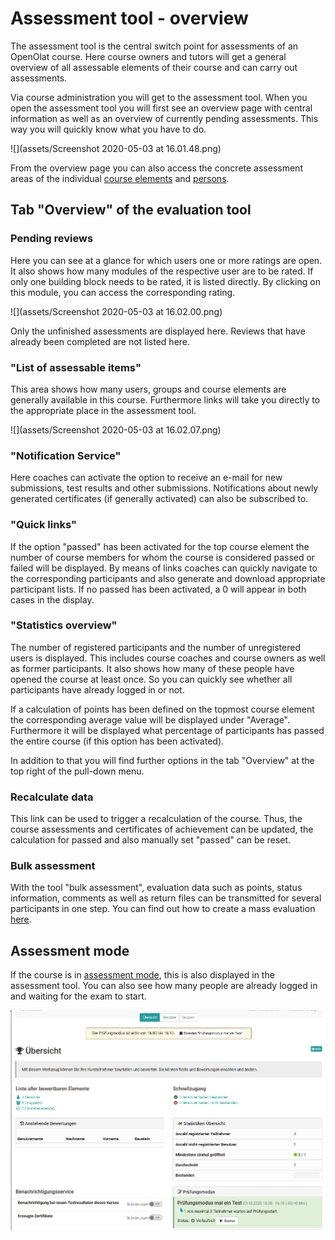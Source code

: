 # Assessment tool - overview

The assessment tool is the central switch point for assessments of an OpenOlat
course. Here course owners and tutors will get a general overview of all
assessable elements of their course and can carry out assessments.

Via course administration you will get to the assessment tool. When you open
the assessment tool you will first see an overview page with central
information as well as an overview of currently pending assessments.  This way
you will quickly know what you have to do.

![](assets/Screenshot 2020-05-03 at 16.01.48.png)

From the overview page you can also access the concrete assessment areas of
the individual [course elements](Assessment_of_course_modules.md) and
[persons](Assessment+of+learners.html).

## Tab "Overview" of the evaluation tool

### Pending reviews

Here you can see at a glance for which users one or more ratings are open.  It
also shows how many modules of the respective user are to be rated. If only
one building block needs to be rated, it is listed directly. By clicking on
this module, you can access the corresponding rating.

![](assets/Screenshot 2020-05-03 at 16.02.00.png)

Only the unfinished assessments are displayed here. Reviews that have already
been completed are not listed here.

### "List of assessable items"

This area shows how many users, groups and course elements are generally
available in this course.  Furthermore links will take you directly to the
appropriate place in the assessment tool.

![](assets/Screenshot 2020-05-03 at 16.02.07.png)

### "Notification Service"

Here coaches can activate the option to receive an e-mail for new submissions,
test results and other submissions.  Notifications about newly generated
certificates (if generally activated) can also be subscribed to.

### "Quick links"

If the option "passed" has been activated for the top course element the
number of course members for whom the course is considered passed or failed
will be displayed.  By means of links coaches can quickly navigate to the
corresponding participants and also generate and download appropriate
participant lists. If no passed has been activated, a 0 will appear in both
cases in the display.

### "Statistics overview"

The number of registered participants and the number of unregistered users is
displayed. This includes course coaches and course owners as well as former
participants. It also shows how many of these people have opened the course at
least once.  So you can quickly see whether all participants have already
logged in or not.

If a calculation of points has been defined on the topmost course element the
corresponding average value will be displayed under "Average". Furthermore it
will be displayed what percentage of participants has passed the entire course
(if this option has been activated).

In addition to that you will find further options in the tab "Overview" at the
top right of the pull-down menu.

### Recalculate data

This link can be used to trigger a recalculation of the course. Thus, the
course assessments and certificates of achievement can be updated, the
calculation for passed and also manually set "passed" can be reset.

### Bulk assessment

With the tool "bulk assessment", evaluation data such as points, status
information, comments as well as return files can be transmitted for several
participants in one step. You can find out how to create a mass evaluation
[here](+create+a+bulk+assessment+for+submission+tasks.html).

## Assessment mode

If the course is in [assessment
mode](https://confluence.openolat.org/display/OO152EN/Assessment+mode), this
is also displayed in the assessment tool. You can also see how many people are
already logged in and waiting for the exam to start.

![](assets/Pruefungsmodus_Personen_warten.png)

